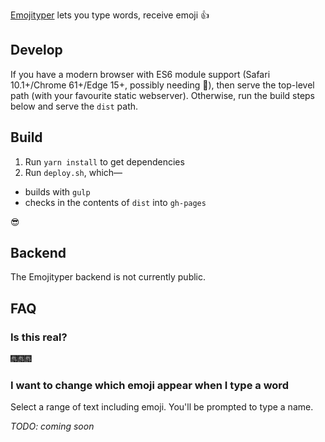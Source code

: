 [Emojityper](https://emojityper.com) lets you type words, receive emoji &#x1f44d;

## Develop

If you have a modern browser with ES6 module support (Safari 10.1+/Chrome 61+/Edge 15+, possibly needing &#x1f6a9;), then serve the top-level path (with your favourite static webserver).
Otherwise, run the build steps below and serve the `dist` path.

## Build

1. Run `yarn install` to get dependencies
1. Run `deploy.sh`, which—
  * builds with `gulp`
  * checks in the contents of `dist` into `gh-pages`

&#x1f60e;

## Backend

The Emojityper backend is not currently public.

## FAQ

### Is this real?

&#x1f386;&#x1f386;&#x1f386;

### I want to change which emoji appear when I type a word

Select a range of text including emoji.
You'll be prompted to type a name.

*TODO: coming soon*
